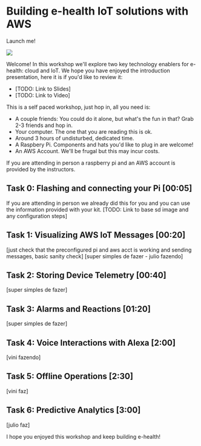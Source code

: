 # Building e-health IoT solutions with AWS

Launch me!

<a href="https://console.aws.amazon.com/cloudformation/home?region=us-east-1#/stacks/create/review?filter=active&templateURL=https:%2F%2Fs3.amazonaws.com%2Fehw-pub%2Fehw_cfn.yaml&stackName=ehw-stack"><img src="https://s3.amazonaws.com/cloudformation-examples/cloudformation-launch-stack.png"/></a>


Welcome! In this workshop we'll explore two key technology enablers for e-health: cloud and IoT. 
We hope you have enjoyed the introduction presentation, here it is if you'd like to review it:
  * [TODO: Link to Slides]
  * [TODO: Link to Video]
    
This is a self paced workshop, just hop in, all you need is:
  * A couple friends: You could do it alone, but what's the fun in that? Grab 2-3 friends and hop in.
  * Your computer. The one that you are reading this is ok.
  * Around 3 hours of undisturbed, dedicated time.
  * A Raspbery Pi. Components and hats you'd like to plug in are welcome!
  * An AWS Account. We'll be frugal but this may incur costs.

If you are attending in person a raspberry pi and an AWS account is provided by the instructors.

## Task 0: Flashing and connecting your Pi [00:05]

If you are attending in person we already did this for you and you can use the information provided with your kit. 
[TODO: Link to base sd image and any configuration steps]

## Task 1: Visualizing AWS IoT Messages [00:20]
[just check that the preconfigured pi and aws acct is working and sending messages, basic sanity check]
[super simples de fazer - julio fazendo]

## Task 2: Storing Device Telemetry [00:40]
[super simples de fazer]

## Task 3: Alarms and Reactions [01:20]
[super simples de fazer]

## Task 4: Voice Interactions with Alexa [2:00]
[vini fazendo] 

## Task 5: Offline Operations [2:30]
[vini faz]

## Task 6: Predictive Analytics [3:00]
[julio faz]

I hope you enjoyed this workshop and keep building e-health!
